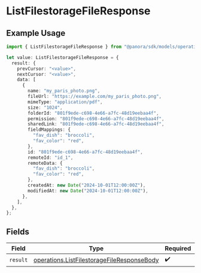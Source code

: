 # ListFilestorageFileResponse

## Example Usage

```typescript
import { ListFilestorageFileResponse } from "@panora/sdk/models/operations";

let value: ListFilestorageFileResponse = {
  result: {
    prevCursor: "<value>",
    nextCursor: "<value>",
    data: [
      {
        name: "my_paris_photo.png",
        fileUrl: "https://example.com/my_paris_photo.png",
        mimeType: "application/pdf",
        size: "1024",
        folderId: "801f9ede-c698-4e66-a7fc-48d19eebaa4f",
        permission: "801f9ede-c698-4e66-a7fc-48d19eebaa4f",
        sharedLink: "801f9ede-c698-4e66-a7fc-48d19eebaa4f",
        fieldMappings: {
          "fav_dish": "broccoli",
          "fav_color": "red",
        },
        id: "801f9ede-c698-4e66-a7fc-48d19eebaa4f",
        remoteId: "id_1",
        remoteData: {
          "fav_dish": "broccoli",
          "fav_color": "red",
        },
        createdAt: new Date("2024-10-01T12:00:00Z"),
        modifiedAt: new Date("2024-10-01T12:00:00Z"),
      },
    ],
  },
};
```

## Fields

| Field                                                                                                    | Type                                                                                                     | Required                                                                                                 | Description                                                                                              |
| -------------------------------------------------------------------------------------------------------- | -------------------------------------------------------------------------------------------------------- | -------------------------------------------------------------------------------------------------------- | -------------------------------------------------------------------------------------------------------- |
| `result`                                                                                                 | [operations.ListFilestorageFileResponseBody](../../models/operations/listfilestoragefileresponsebody.md) | :heavy_check_mark:                                                                                       | N/A                                                                                                      |